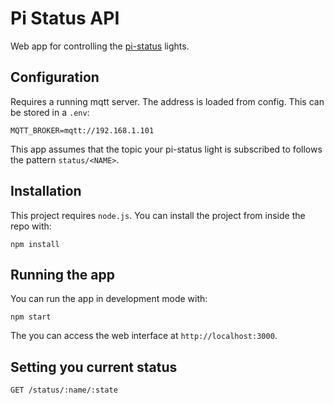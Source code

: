# Pi Status API

Web app for controlling the [pi-status](https://github.com/ian-antking/pi-status/blob/master/README.md) lights.

## Configuration

Requires a running mqtt server. The address is loaded from config. This can be stored in a `.env`:

```
MQTT_BROKER=mqtt://192.168.1.101
```
This app assumes that the topic your pi-status light is subscribed to follows the pattern `status/<NAME>`.

## Installation
This project requires `node.js`. You can install the project from inside the repo with:

```
npm install
```

## Running the app
You can run the app in development mode with:
```
npm start
```

The you can access the web interface at `http://localhost:3000`.

## Setting you current status

`GET /status/:name/:state`
